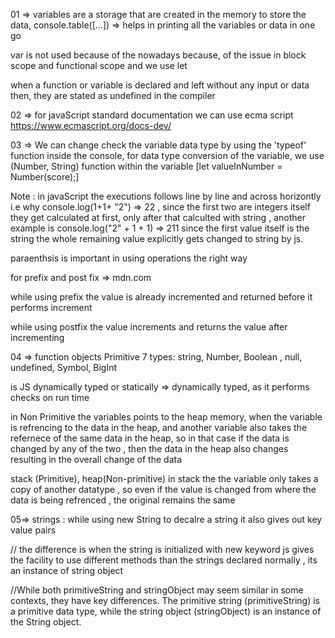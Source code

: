 01 => variables are a storage that are created in the memory to store the data, console.table([...]) => helps in printing all the variables or data in one go

var is not used because of the nowadays because, of the issue in block scope and functional scope and  we use let 

when a function or variable is declared and left without any input or data then, they are stated as undefined in the compiler 

02 => for javaScript standard documentation we can use ecma script 
https://www.ecmascript.org/docs-dev/

03 => We can change check the variable data type by using the 'typeof' function inside the console, for data type conversion of the variable, we use (Number, String) function within the variable [let valueInNumber = Number(score);]

Note : in javaScript the executions follows line by line and across horizontly i.e why console.log(1+1+ "2") => 22 , since the first two are integers itself they get calculated at first, only after that calculted with string , another example is console.log("2" + 1 + 1) => 211 since the first value itself is the string the whole remaining value explicitly gets changed to string by js. 

paraenthsis is important in using operations the right way 

 for prefix and post fix => mdn.com

while using prefix the value is already incremented and returned before it performs increment

while using postfix the value increments and returns the value after incrementing

04 => function objects
 Primitive
 7 types: string, Number, Boolean , null, undefined, Symbol, BigInt



 is JS dynamically typed or statically => dynamically typed, as it performs checks on run time

 in Non Primitive the variables points to the heap memory, when the variable is refrencing to the data in the heap, and another variable also takes the refernece of the same data in the heap, so in that case if the data is changed by any of the two , then the data in the heap also changes resulting in the overall change of the data

 stack (Primitive), heap(Non-primitive)
 in stack the the variable only takes a copy of another datatype , so even if the value is changed from where the data is being refrenced , the original remains the same

 05=> strings : while using new String to decalre a string it also gives out key value pairs

// the difference is when the string is initialized with new keyword js gives the facility to use different methods than the strings declared normally , its an instance of string object

//While both primitiveString and stringObject may seem similar in some contexts, they have key differences. The primitive string (primitiveString) is a primitive data type, while the string object (stringObject) is an instance of the String object.
